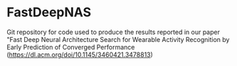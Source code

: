 # FastDeepNAS
Git repository for code used to produce the results reported in our paper "Fast Deep Neural Architecture Search for Wearable Activity Recognition by Early Prediction of Converged Performance (https://dl.acm.org/doi/10.1145/3460421.3478813)
